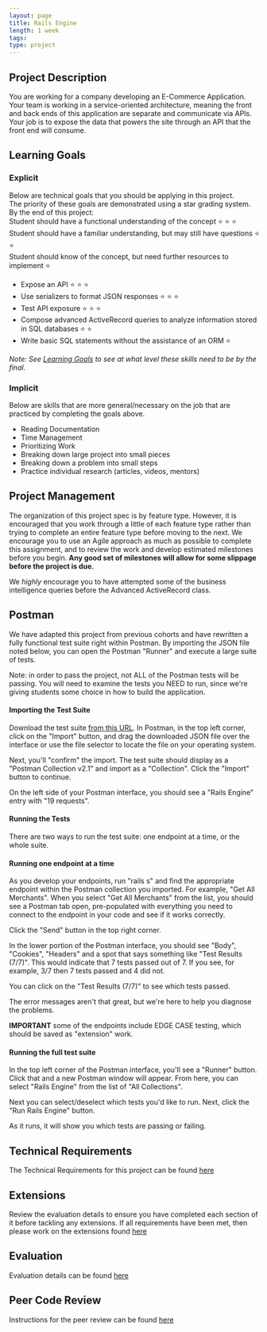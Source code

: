 ```yaml
---
layout: page
title: Rails Engine
length: 1 week
tags:
type: project
---
```


## Project Description

You are working for a company developing an E-Commerce Application. Your team is working in a service-oriented architecture, meaning the front and back ends of this application are separate and communicate via APIs. Your job is to expose the data that powers the site through an API that the front end will consume.

## Learning Goals

### Explicit

Below are technical goals that you should be applying in this project.<br>
The priority of these goals are demonstrated using a star grading system.<br>
By the end of this project: <br>
  Student should have a functional understanding of the concept ⭐ ⭐ ⭐ <br>
  Student should have a familiar understanding, but may still have questions ⭐ ⭐ <br>
  Student should know of the concept, but need further resources to implement ⭐

* Expose an API ⭐ ⭐ ⭐
* Use serializers to format JSON responses ⭐ ⭐ ⭐
* Test API exposure ⭐ ⭐ ⭐
* Compose advanced ActiveRecord queries to analyze information stored in SQL databases ⭐ ⭐
* Write basic SQL statements without the assistance of an ORM ⭐

_Note: See [Learning Goals](../../misc/learning_goals) to see at what level these skills need to be by the final._

### Implicit
Below are skills that are more general/necessary on the job that are practiced by completing the goals above.

* Reading Documentation
* Time Management
* Prioritizing Work
* Breaking down large project into small pieces
* Breaking down a problem into small steps
* Practice individual research (articles, videos, mentors)

## Project Management

The organization of this project spec is by feature type. However, it is encouraged that you work through a little of each feature type rather than trying to complete an entire feature type before moving to the next. We encourage you to use an Agile approach as much as possible to complete this assignment, and to review the work and develop estimated milestones before you begin. **Any good set of milestones will allow for some slippage before the project is due.**

We *highly* encourage you to have attempted some of the business intelligence queries before the Advanced ActiveRecord class.

## Postman

We have adapted this project from previous cohorts and have rewritten a fully functional test suite right within Postman. By importing the JSON file noted below, you can open the Postman "Runner" and execute a large suite of tests.

Note: in order to pass the project, not ALL of the Postman tests will be passing. You will need to examine the tests you NEED to run, since we're giving students some choice in how to build the application.

#### Importing the Test Suite

Download the test suite [from this URL](./RailsEngine.postman_collection.json). In Postman, in the top left corner, click on the "Import" button, and drag the downloaded JSON file over the interface or use the file selector to locate the file on your operating system.

Next, you'll "confirm" the import. The test suite should display as a "Postman Collection v2.1" and import as a "Collection". Click the "Import" button to continue.

On the left side of your Postman interface, you should see a "Rails Engine" entry with "19 requests".

#### Running the Tests

There are two ways to run the test suite: one endpoint at a time, or the whole suite.

#### Running one endpoint at a time

As you develop your endpoints, run "rails s" and find the appropriate endpoint within the Postman collection you imported. For example, "Get All Merchants". When you select "Get All Merchants" from the list, you should see a Postman tab open, pre-populated with everything you need to connect to the endpoint in your code and see if it works correctly.

Click the "Send" button in the top right corner.

In the lower portion of the Postman interface, you should see "Body", "Cookies", "Headers" and a spot that says something like "Test Results (7/7)". This would indicate that 7 tests passed out of 7. If you see, for example, 3/7 then 7 tests passed and 4 did not.

You can click on the "Test Results (7/7)" to see which tests passed.

The error messages aren't that great, but we're here to help you diagnose the problems.

**IMPORTANT** some of the endpoints include EDGE CASE testing, which should be saved as "extension" work.

#### Running the full test suite

In the top left corner of the Postman interface, you'll see a "Runner" button. Click that and a new Postman window will appear. From here, you can select "Rails Engine" from the list of "All Collections".

Next you can select/deselect which tests you'd like to run. Next, click the "Run Rails Engine" button.

As it runs, it will show you which tests are passing or failing.


## Technical Requirements

The Technical Requirements for this project can be found [here](./requirements)


## Extensions

Review the evaluation details to ensure you have completed each section of it before tackling any extensions. If all requirements have been met, then please work on the extensions found [here](./extensions)


## Evaluation

Evaluation details can be found [here](./evaluation)


## Peer Code Review

Instructions for the peer review can be found [here](./peer_code_review)
